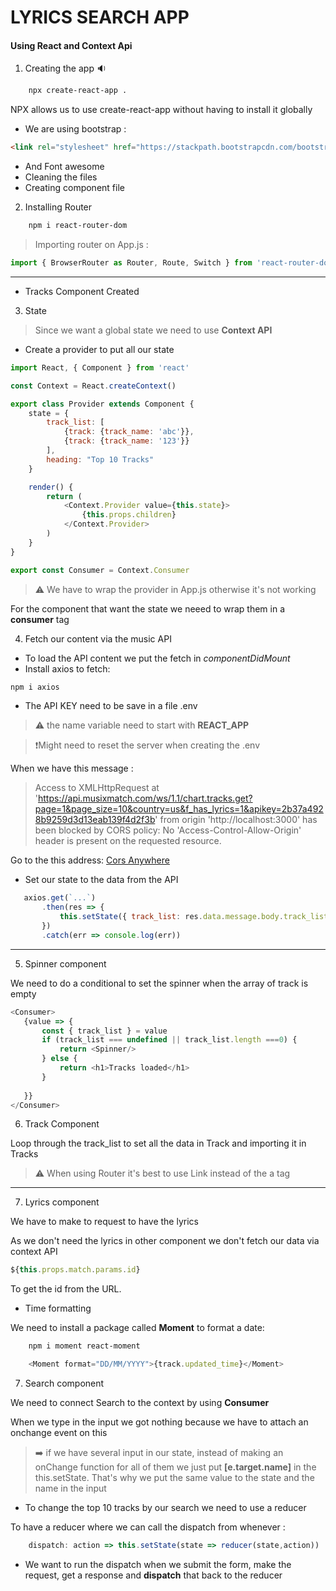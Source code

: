 #  LYRICS SEARCH APP 
#### Using React and Context Api

1. Creating the app 🔉

```bash
    npx create-react-app .
```
NPX allows us to use create-react-app without having to install it globally

* We are using bootstrap :
```html
<link rel="stylesheet" href="https://stackpath.bootstrapcdn.com/bootstrap/4.4.1/css/bootstrap.min.css" integrity="sha384-Vkoo8x4CGsO3+Hhxv8T/Q5PaXtkKtu6ug5TOeNV6gBiFeWPGFN9MuhOf23Q9Ifjh" crossorigin="anonymous">
```
* And Font awesome
* Cleaning the files
* Creating component file

2. Installing Router

```bash
    npm i react-router-dom
```

> Importing router on App.js :
```javascript
import { BrowserRouter as Router, Route, Switch } from 'react-router-dom'

```
___

* Tracks Component Created
3. State

> Since we want a global state we need to use **Context API**

* Create a provider to put all our state
```javascript
import React, { Component } from 'react'

const Context = React.createContext()

export class Provider extends Component {
    state = {
        track_list: [
            {track: {track_name: 'abc'}},
            {track: {track_name: '123'}}
        ],
        heading: "Top 10 Tracks"
    }

    render() {
        return (
            <Context.Provider value={this.state}>
                {this.props.children}
            </Context.Provider>
        )
    }
}

export const Consumer = Context.Consumer

```
> ⚠️ We have to wrap the provider in App.js otherwise it's not working

For the component that want the state we neeed to wrap them in a **consumer** tag

4. Fetch our content via the music API

 * To load the API content we put the fetch in *componentDidMount* 
 * Install axios to fetch:
 ```bash
 npm i axios
 ```

 * The API KEY need to be save in a file .env
 > ⚠️ the name variable need to start with **REACT_APP**

 > ❗️Might need to reset the server when creating the .env

 When we have this message : 
 > Access to XMLHttpRequest at 'https://api.musixmatch.com/ws/1.1/chart.tracks.get?page=1&page_size=10&country=us&f_has_lyrics=1&apikey=2b37a4928b9259d3d13eab139f4d2f3b' from origin 'http://localhost:3000' has been blocked by CORS policy: No 'Access-Control-Allow-Origin' header is present on the requested resource.

 Go to the this address:
 [Cors Anywhere](https://cors-anywhere.herokuapp.com)

 * Set our state to the data from the API

 ```javascript
    axios.get(`...`)
        .then(res => {
            this.setState({ track_list: res.data.message.body.track_list })
        })
        .catch(err => console.log(err))
 ```

 ___

 5. Spinner component

 We need to do a conditional to set the spinner when the array of track is empty

 ```javascript
 <Consumer>
    {value => {
        const { track_list } = value
        if (track_list === undefined || track_list.length ===0) {
            return <Spinner/>
        } else {
            return <h1>Tracks loaded</h1>
        }
            
    }}
</Consumer>
```

6. Track Component

Loop through the track_list to set all the data in Track and importing it in Tracks

> ⚠️ When using Router it's best to use Link instead of the a tag
___

7. Lyrics component

We have to make to request to have the lyrics

As we don't need the lyrics in other component we don't fetch our data via context API

```javascript
${this.props.match.params.id}
```
To get the id from the URL.

* Time formatting

We need to install a package called **Moment** to format a date:

```bash
    npm i moment react-moment
```

```javascript
    <Moment format="DD/MM/YYYY">{track.updated_time}</Moment>
```


7. Search component

We need to connect Search to the context by using **Consumer**

When we type in the input we got nothing because we have to attach an onchange event on this

> :arrow_right: if we have several input in our state, instead of making an onChange function for all of them we just put **[e.target.name]** in the this.setState. 
That's why we put the same value to the state and the name in the input

* To change the top 10 tracks by our search we need to use a reducer

To have a reducer where we can call the dispatch from whenever : 
```javascript
    dispatch: action => this.setState(state => reducer(state,action))
```

* We want to run the dispatch when we submit the form, make the request, get a response and **dispatch** that back to the reducer